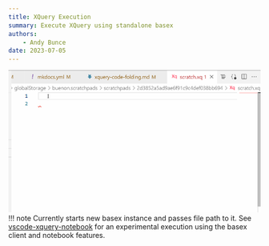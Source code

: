 ```yaml
---
title: XQuery Execution
summary: Execute XQuery using standalone basex
authors:
    - Andy Bunce
date: 2023-07-05
---
```


![doclink](xquery-execution.gif)
!!! note
    Currently starts new basex instance and passes file path to it.
    See [vscode-xquery-notebook](https://github.com/Quodatum/vscode-xquery-notebook) for an experimental execution using the basex client and notebook features.